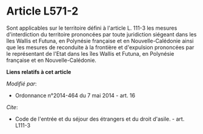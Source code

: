 # Article L571-2

Sont applicables sur le territoire défini à l'article L. 111-3 les mesures d'interdiction du territoire prononcées par toute
juridiction siégeant dans les îles Wallis et Futuna, en Polynésie française et en Nouvelle-Calédonie ainsi que les mesures de
reconduite à la frontière et d'expulsion prononcées par le représentant de l'Etat dans les îles Wallis et Futuna, en
Polynésie française et en Nouvelle-Calédonie.

**Liens relatifs à cet article**

_Modifié par_:

  - Ordonnance n°2014-464 du 7 mai 2014 - art. 16

_Cite_:

  - Code de l'entrée et du séjour des étrangers et du droit d'asile. - art. L111-3
